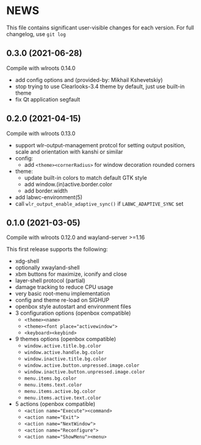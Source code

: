 # NEWS

This file contains significant user-visible changes for each version.
For full changelog, use `git log`

## 0.3.0 (2021-06-28)

Compile with wlroots 0.14.0

- add config options <focus><followMouse> and <focus><raiseOnFocus>
  (provided-by: Mikhail Kshevetskiy)
- stop trying to use Clearlooks-3.4 theme by default, just use built-in theme
- fix Qt application segfault

## 0.2.0 (2021-04-15)

Compile with wlroots 0.13.0

- support wlr-output-management protcol for setting output position, scale
  and orientation with kanshi or similar
- config:
  - add `<theme><cornerRadius>` for window decoration rounded corners
- theme:
  - update built-in colors to match default GTK style
  - add window.(in)active.border.color
  - add border.width
- add labwc-environment(5)
- call `wlr_output_enable_adaptive_sync()` if `LABWC_ADAPTIVE_SYNC` set

## 0.1.0 (2021-03-05)

Compile with wlroots 0.12.0 and wayland-server >=1.16

This first release supports the following:
- xdg-shell
- optionally xwayland-shell
- xbm buttons for maximize, iconify and close
- layer-shell protocol (partial)
- damage tracking to reduce CPU usage
- very basic root-menu implementation
- config and theme re-load on SIGHUP
- openbox style autostart and environment files
- 3 configuration options (openbox compatible)
  - `<theme><name>`
  - `<theme><font place="activewindow">`
  - `<keyboard><keybind>`
- 9 themes options (openbox compatible)
  - `window.active.title.bg.color`
  - `window.active.handle.bg.color`
  - `window.inactive.title.bg.color`
  - `window.active.button.unpressed.image.color`
  - `window.inactive.button.unpressed.image.color`
  - `menu.items.bg.color`
  - `menu.items.text.color`
  - `menu.items.active.bg.color`
  - `menu.items.active.text.color`
- 5 actions (openbox compatible)
  - `<action name="Execute"><command>`
  - `<action name="Exit">`
  - `<action name="NextWindow">`
  - `<action name="Reconfigure">`
  - `<action name="ShowMenu"><menu>`

